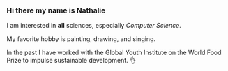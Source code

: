 ### Hi there my name is Nathalie 

I am interested in **all** sciences, especially _Computer Science_.

My favorite hobby is painting, drawing, and singing.

In the past I have worked with the Global Youth Institute on the World Food Prize to impulse sustainable development. 👌

<!--
**Nathalie0316/Nathalie0316** is a ✨ _special_ ✨ repository because its `README.md` (this file) appears on your GitHub profile.


